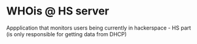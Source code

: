 WHOis @ HS server
===============

Appplication that monitors users being currently in hackerspace - HS part (is only responsible for getting data from DHCP)
